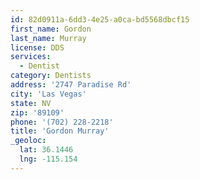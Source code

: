 ```yaml
---
id: 82d0911a-6dd3-4e25-a0ca-bd5568dbcf15
first_name: Gordon
last_name: Murray
license: DDS
services:
  - Dentist
category: Dentists
address: '2747 Paradise Rd'
city: 'Las Vegas'
state: NV
zip: '89109'
phone: '(702) 228-2218'
title: 'Gordon Murray'
_geoloc:
  lat: 36.1446
  lng: -115.154
---
```

